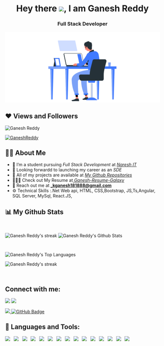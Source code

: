 <h1 align="center">Hey there <img src="https://raw.githubusercontent.com/MartinHeinz/MartinHeinz/master/wave.gif" width="30px">, I am Ganesh Reddy </h1>
<h3 align="center"> Full Stack Developer</h3>

<div align="center" ><img src = "https://raw.githubusercontent.com/mohammad2407/mohammad2407/main/gif-1.gif" /></div>

## ❤ Views and Followers

<p align="left"> <img src="https://komarev.com/ghpvc/?username=GaneshReddy0212&label=Profile%20views&color=0e75b6&style=flat" alt="Ganesh Reddy" /> </p>

 <p align="left"> <a href="https://www.linkedin.com/in/GaneshReddy0212/" target="blank"><img src="https://static.vecteezy.com/system/resources/previews/018/930/587/original/linkedin-logo-linkedin-icon-transparent-free-png.png" alt="GaneshReddy" height='40px' width='40px' /></a> </p> 

## 🙋‍♂️ About Me

- 🌱 I’m a student pursuing *Full Stack  Development* at [*Naresh IT*](https://nareshit.in/)
- 👯 Looking forwardd to launching my career as an *SDE*
- 🤔 All of my projects are available at [*My Github Repositories*](https://github.com/GaneshReddy0212?tab=repositories)
- 👨🏻‍🎓 Check out My Resume at[ *Ganesh-Resume-Galaxy*](https://github.com/GaneshReddy0212/GaneshReddy0212/raw/main/Ganesh_Resume_Galaxy_com.pdf)
- 💌 Reach out me at [_**kganesh181888@gmail.com**](mailto:kganesh181888@gmail.com)
- ⚙️ Technical Skills :.Net Web api, HTML, CSS,Bootstrap, JS,Ts,Angular, SQL Server, MySql,  React.JS,

<p align="center"></p>

## 📊 My Github Stats

<br />
<p>
  <img
    style="height: 200px; width: 48%"
    title="Get streak stats for your profile at git.io/streak-stats"
    alt="Ganesh Reddy's streak"
    src="https://github-readme-streak-stats.herokuapp.com/?user=GaneshReddy0212&theme=react&hide_border=true&stroke=0000&background=060A0CD0"
  />
  <img
    style="height: 200px; width: 48%"
    alt="Ganesh Reddy's Github Stats"
    src="https://github-readme-stats.vercel.app/api?username=GaneshReddy0212&show_icons=true&count_private=true&theme=react&hide_border=true&bg_color=0D1117"
  />
</p>
<br />
<p>
  <img
    style="height: 200px; width: 48%"
    alt="Ganesh Reddy's Top Languages"
    src="https://github-readme-stats.vercel.app/api/top-langs/?username=GaneshReddy0212&langs_count=8&count_private=true&layout=compact&theme=react&hide_border=true&bg_color=0D1117"
  />

<img
    style="height: 200px; width: 100%;"
    title="Git Trophy"
    alt="Ganesh Reddy's streak"
    src="https://github-profile-trophy.vercel.app/?username=GaneshReddy0212&theme=react&hide_border=true&stroke=0000&background=060A0CD0"
  />

</p>


<br />


## Connect with me:

<p align="left">
  <a href="https://www.linkedin.com/in/GaneshReddy0212/"
    ><img src="https://img.icons8.com/fluent/48/000000/linkedin.png"
  /></a>
  <a href="https://www.instagram.com/ramana_pspk_cult/?hl=en"
    ><img src="https://img.icons8.com/fluent/48/000000/instagram-new.png"
  /></a>
</p>

<a href="https://github.com/GaneshReddy0212/github-profile-views-counter">
  <img src="https://komarev.com/ghpvc/?username=GaneshReddy0212" />
</a>
<a href="https://github.com/GaneshReddy0212?tab=followers">
  <img
    src="https://img.shields.io/github/followers/GaneshReddy0212?label=Followers&style=social"
    alt="GitHub Badge"
  />
</a>

## 🚀 Languages and Tools:

<p>
  <img
    src="https://img.shields.io/badge/HTML5%20-%23e34f26.svg?&style=for-the-badge&logo=html5&logoColor=white"
  />&nbsp;&nbsp;
  <img
    src="https://img.shields.io/badge/CSS3-1572B6?style=for-the-badge&logo=css3&logoColor=white"
  />&nbsp;&nbsp;
 <img
    src="https://img.shields.io/badge/.NET-512BD4?style=for-the-badge&logo=.net&logoColor=white"
  />&nbsp;&nbsp;
  <img
    src="https://img.shields.io/badge/Angular-D50033?style=for-the-badge&logo=angular&logoColor=white"
  />&nbsp;&nbsp;
  <img
    src="https://img.shields.io/badge/TypeScript-007ACC?style=for-the-badge&logo=typescript&logoColor=white"
  />&nbsp;&nbsp;
  <img
    src="https://img.shields.io/badge/ReactJS-330F63?style=for-the-badge&logo=react&logoColor=61DAFB"
  />&nbsp;&nbsp;
   <img
    src="https://img.shields.io/badge/JavaScript-100000?style=for-the-badge&logo=javascript&logoColor=F7DF1E"
  />&nbsp;&nbsp;
  <img
    src="https://img.shields.io/badge/Microsoft_SQL_Server-CC2927?style=for-the-badge&logo=microsoftsqlserver&logoColor=white"
  />&nbsp;&nbsp;
<img
    src="https://img.shields.io/badge/MySQL-4479A1?style=for-the-badge&logo=mysql&logoColor=white"
  />&nbsp;&nbsp;
  <img
    src="https://img.shields.io/badge/GitHub-3181FF?style=for-the-badge&logo=github&logoColor=white"
  />&nbsp;&nbsp;
  <img
    src="https://img.shields.io/badge/JWT-000000?style=for-the-badge&logo=JSON%20web%20tokens&logoColor=white"
  />&nbsp;&nbsp;
  <img
    src="https://img.shields.io/badge/npm-CB3837?style=for-the-badge&logo=npm&logoColor=white"
  />&nbsp;&nbsp;
  <img
    src="https://img.shields.io/badge/Netlify-00C7B7?style=for-the-badge&logo=netlify&logoColor=white"
  />&nbsp;&nbsp;
  <img
    src="https://img.shields.io/badge/Heroku-430098?style=for-the-badge&logo=heroku&logoColor=white"
  />&nbsp;&nbsp;
  <img
    src="https://img.shields.io/badge/Postman-FF6C37?style=for-the-badge&logo=Postman&logoColor=white"
  />&nbsp;&nbsp;
</p>
